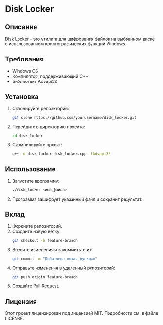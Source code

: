# Disk Locker

## Описание
Disk Locker - это утилита для шифрования файлов на выбранном диске с использованием криптографических функций Windows.

## Требования
- Windows OS
- Компилятор, поддерживающий C++
- Библиотека Advapi32

## Установка
1. Склонируйте репозиторий:
    ```sh
    git clone https://github.com/yourusername/disk_locker.git
    ```
2. Перейдите в директорию проекта:
    ```sh
    cd disk_locker
    ```
3. Скомпилируйте проект:
    ```sh
    g++ -o disk_locker disk_locker.cpp -lAdvapi32
    ```

## Использование
1. Запустите программу:
    ```sh
    ./disk_locker <имя_файла>
    ```
2. Программа зашифрует указанный файл и сохранит результат.

## Вклад
1. Форкните репозиторий.
2. Создайте новую ветку:
    ```sh
    git checkout -b feature-branch
    ```
3. Внесите изменения и закоммитьте их:
    ```sh
    git commit -m "Добавлена новая функция"
    ```
4. Отправьте изменения в удаленный репозиторий:
    ```sh
    git push origin feature-branch
    ```
5. Создайте Pull Request.

## Лицензия
Этот проект лицензирован под лицензией MIT. Подробности см. в файле LICENSE.
